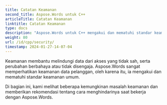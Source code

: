 ```yaml
---
title: Catatan Keamanan
second_title: Aspose.Words untuk C++
articleTitle: Catatan Keamanan
linktitle: Catatan Keamanan
type: docs
description: "Aspose.Words untuk C++ mengakui dan mematuhi standar keamanan umum untuk memastikan tingkat keamanan data yang tinggi. Lihatlah kemungkinan masalah keamanan dan rekomendasi tentang cara menghindarinya."
weight: 80
url: /id/cpp/security/
timestamp: 2024-01-27-14-07-04
---
```


Keamanan membantu melindungi data dari akses yang tidak sah, serta perubahan berbahaya atau tidak disengaja. Aspose.Words sangat memperhatikan keamanan data pelanggan, oleh karena itu, ia mengakui dan mematuhi standar keamanan umum.

Di bagian ini, kami melihat beberapa kemungkinan masalah keamanan dan memberikan rekomendasi tentang cara menghindarinya saat bekerja dengan Aspose.Words.
